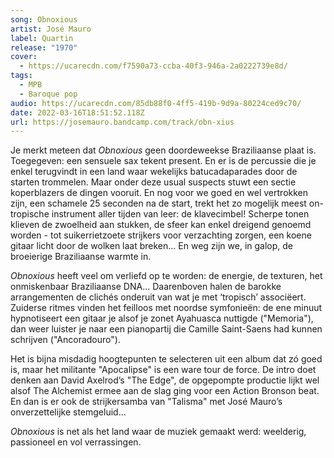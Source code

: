 ```yaml
---
song: Obnoxious
artist: José Mauro
label: Quartin
release: "1970"
cover:
  - https://ucarecdn.com/f7590a73-ccba-40f3-946a-2a0222739e8d/
tags:
  - MPB
  - Baroque pop
audio: https://ucarecdn.com/85db88f0-4ff5-419b-9d9a-80224ced9c70/
date: 2022-03-16T18:51:52.118Z
url: https://josemauro.bandcamp.com/track/obn-xius
---
```

Je merkt meteen dat *Obnoxious* geen doordeweekse Braziliaanse plaat is. Toegegeven: een sensuele sax tekent present. En er is de percussie die je enkel terugvindt in een land waar wekelijks batucadaparades door de starten trommelen. Maar onder deze usual suspects stuwt een sectie koperblazers de dingen vooruit. En nog voor we goed en wel vertrokken zijn, een schamele 25 seconden na de start, trekt het zo mogelijk meest on-tropische instrument aller tijden van leer: de klavecimbel! Scherpe tonen klieven de zwoelheid aan stukken, de sfeer kan enkel dreigend genoemd worden - tot suikerrietzoete strijkers voor verzachting zorgen, een koene gitaar licht door de wolken laat breken… En weg zijn we, in galop, de broeierige Braziliaanse warmte in.

*Obnoxious* heeft veel om verliefd op te worden: de energie, de texturen, het onmiskenbaar Braziliaanse DNA... Daarenboven halen de barokke arrangementen de clichés onderuit van wat je met ‘tropisch’ associëert. Zuiderse ritmes vinden het feilloos met noordse symfonieën: de ene minuut hypnotiseert een gitaar je alsof je zonet Ayahuasca nuttigde ("Memoria"), dan weer luister je naar een pianopartij die Camille Saint-Saens had kunnen schrijven ("Ancoradouro").

Het is bijna misdadig hoogtepunten te selecteren uit een album dat zó goed is, maar het militante "Apocalipse" is een ware tour de force. De intro doet denken aan David Axelrod’s "The Edge", de opgepompte productie lijkt wel alsof The Alchemist ermee aan de slag ging voor een Action Bronson beat. En dan is er ook de strijkersamba van "Talisma" met José Mauro’s onverzettelijke stemgeluid… 

*Obnoxious* is net als het land waar de muziek gemaakt werd: weelderig, passioneel en vol verrassingen.
